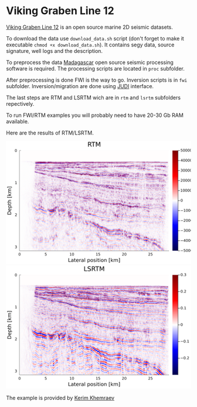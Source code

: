 # Viking Graben Line 12

[Viking Graben Line 12](https://wiki.seg.org/wiki/Mobil_AVO_viking_graben_line_12) is an open source marine 2D seismic datasets.

To download the data use `download_data.sh` script (don't forget to make it executable `chmod +x download_data.sh`). It contains segy data, source signature, well logs and the description.

To preprocess the data [Madagascar](https://www.reproducibility.org/wiki/Main_Page) open source seismic processing software is required. The processing scripts are located in `proc` subfolder.

After preprocessing is done FWI is the way to go. Inversion scripts is in `fwi` subfolder. Inversion/migration are done using [JUDI](https://github.com/slimgroup/JUDI.jl) interface.

The last steps are RTM and LSRTM wich are in `rtm` and `lsrtm` subfolders repectively.

To run FWI/RTM examples you will probably need to have 20-30 Gb RAM available.

Here are the results of RTM/LSRTM.

![RTM](rtm/rtm.png "RTM")
![LSRTM](lsrtm/lsrtm.png "LSRTM")

The example is provided by [Kerim Khemraev](https://github.com/kerim371)